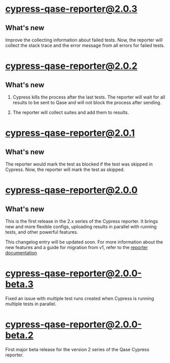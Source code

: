# cypress-qase-reporter@2.0.3

## What's new

Improve the collecting information about failed tests.
Now, the reporter will collect the stack trace and the error message from all errors for failed tests.

# cypress-qase-reporter@2.0.2

## What's new

1. Cypress kills the process after the last tests. 
The reporter will wait for all results to be sent to Qase and will not block the process after sending.

2. The reporter will collect suites and add them to results.

# cypress-qase-reporter@2.0.1

## What's new

The reporter would mark the test as blocked if the test was skipped in Cypress.
Now, the reporter will mark the test as skipped.

# cypress-qase-reporter@2.0.0

## What's new

This is the first release in the 2.x series of the Cypress reporter.
It brings new and more flexible configs, uploading results in parallel with running tests,
and other powerful features.

This changelog entry will be updated soon.
For more information about the new features and a guide for migration from v1, refer to the
[reporter documentation](https://github.com/qase-tms/qase-javascript/tree/main/qase-cypress#readme)

# cypress-qase-reporter@2.0.0-beta.3

Fixed an issue with multiple test runs created when Cypress is running 
multiple tests in parallel.

# cypress-qase-reporter@2.0.0-beta.2

First major beta release for the version 2 series of the Qase Cypress reporter.
